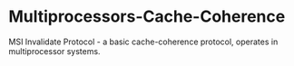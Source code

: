 # Multiprocessors-Cache-Coherence
MSI Invalidate Protocol - a basic cache-coherence protocol, operates in multiprocessor systems. 

